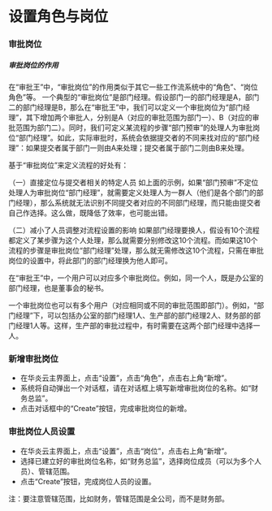 # 设置角色与岗位
### 审批岗位
##### 审批岗位的作用

在“审批王”中，“审批岗位”的作用类似于其它一些工作流系统中的“角色”、“岗位角色”等。
一个典型的“审批岗位”是部门经理。假设部门一的部门经理是A，部门二的部门经理是B，那么在“审批王”中，我们可以定义一个审批岗位为“部门经理”，其下增加两个审批人，分别是A（对应的审批范围为部门一）、B（对应的审批范围为部门二）。同时，我们可定义某流程的步骤“部门预审”的处理人为审批岗位“部门经理”。如此，实际审批时，系统会依据提交者的不同来找对应的“部门经理”：如果提交者属于部门一则由A来处理；提交者属于部门二则由B来处理。

基于“审批岗位”来定义流程的好处有：

（一）直接定位与提交者相关的特定人员
如上面的示例，如果“部门预审”不定位处理人为审批岗位“部门经理”，就需要定义处理人为一群人（他们是各个部门的部门经理），那么系统就无法识别不同提交者对应的不同部门经理，而只能由提交者自己作选择。这么做，既降低了效率，也可能出错。

（二）减小了人员调整对流程设置的影响
如果部门经理要换人，假设有10个流程都定义了某步骤为这个人处理，那么就需要分别修改这10个流程。而如果这10个流程的步骤是审批岗位“部门经理”处理，那么就无需修改这10个流程，只需在审批岗位的设置中，将此部门的部门经理换为他人即可。

在“审批王”中，一个用户可以对应多个审批岗位。例如，同一个人，既是办公室的部门经理，也是董事会的秘书。

一个审批岗位也可以有多个用户（对应相同或不同的审批范围即部门）。例如，“部门经理”下，可以包括办公室的部门经理1人、生产部的部门经理2人、财务部的部门经理1人等。这样，生产部的审批过程中，有时需要在这两个部门经理中选择一人。

### 新增审批岗位
- 在华炎云主界面上，点击“设置”，点击“角色”，点击右上角“新增”。
- 系统将自动弹出一个对话框，请在对话框上填写新增审批岗位的名称。如“财务总监”。
- 点击对话框中的“Create”按钮，完成审批岗位的新增。

### 审批岗位人员设置
- 在华炎云主界面上，点击“设置”，点击“岗位”，点击右上角“新增”。
- 选择已建立好的审批岗位名称，如“财务总监”，选择岗位成员（可以为多个人员）、管辖范围。
- 点击“Create”按钮，完成岗位人员的设置。

注：要注意管辖范围，比如财务，管辖范围是全公司，而不是财务部。


